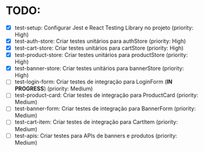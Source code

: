 # TODO:

- [x] test-setup: Configurar Jest e React Testing Library no projeto (priority: High)
- [x] test-auth-store: Criar testes unitários para authStore (priority: High)
- [x] test-cart-store: Criar testes unitários para cartStore (priority: High)
- [x] test-product-store: Criar testes unitários para productStore (priority: High)
- [x] test-banner-store: Criar testes unitários para bannerStore (priority: High)
- [ ] test-login-form: Criar testes de integração para LoginForm (**IN PROGRESS**) (priority: Medium)
- [ ] test-product-card: Criar testes de integração para ProductCard (priority: Medium)
- [ ] test-banner-form: Criar testes de integração para BannerForm (priority: Medium)
- [ ] test-cart-item: Criar testes de integração para CartItem (priority: Medium)
- [ ] test-apis: Criar testes para APIs de banners e produtos (priority: Medium)
